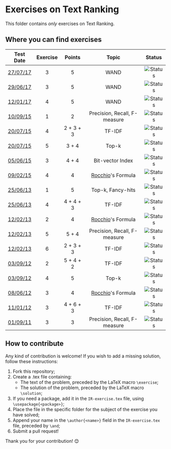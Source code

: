 # Exercises on Text Ranking #

This folder contains *only* exercises on Text Ranking.

## Where you can find exercises ##

| Test Date                                                                                                  | Exercise | Points       | Topic                                                            | Status                                                                             |
|:----------------------------------------------------------------------------------------------------------:|:--------:|:------------:|:----------------------------------------------------------------:|:----------------------------------------------------------------------------------:|
| [27/07/17](http://didawiki.di.unipi.it/lib/exe/fetch.php/magistraleinformatica/ir/ir16/ir170727.docx)      |     3    |      5       | WAND                                                             | ![Status](https://img.shields.io/badge/Status-Unsolved-red.svg)                    |
| [29/06/17](http://didawiki.di.unipi.it/lib/exe/fetch.php/magistraleinformatica/ir/ir16/ir170629.docx)      |     3    |      5       | WAND                                                             | ![Status](https://img.shields.io/badge/Status-Unsolved-red.svg)                    |
| [12/01/17](http://didawiki.di.unipi.it/lib/exe/fetch.php/magistraleinformatica/ir/ir16/ir170112.docx)      |     4    |      5       | WAND                                                             | ![Status](https://img.shields.io/badge/Status-Unsolved-red.svg)                    |
| [10/09/15](http://didawiki.di.unipi.it/lib/exe/fetch.php/magistraleinformatica/ir/ir14/ir150910.docx)      |     1    |      2       | Precision, Recall, F-measure                                     | ![Status](https://img.shields.io/badge/Status-Unsolved-red.svg)                    |
| [20/07/15](http://didawiki.di.unipi.it/lib/exe/fetch.php/magistraleinformatica/ir/ir14/ir150720.docx)      |     4    |  2 + 3 + 3   | TF-IDF                                                           | ![Status](https://img.shields.io/badge/Status-Unsolved-red.svg)                    |
| [20/07/15](http://didawiki.di.unipi.it/lib/exe/fetch.php/magistraleinformatica/ir/ir14/ir150720.docx)      |     5    |    3 + 4     | Top-k                                                            | ![Status](https://img.shields.io/badge/Status-Unsolved-red.svg)                    |
| [05/06/15](http://didawiki.di.unipi.it/lib/exe/fetch.php/magistraleinformatica/ir/ir14/ir150605.docx)      |     3    |    4 + 4     | Bit-vector Index                                                 | ![Status](https://img.shields.io/badge/Status-Unsolved-red.svg)                    |
| [09/02/15](http://didawiki.di.unipi.it/lib/exe/fetch.php/magistraleinformatica/ir/ir14/ir150209.docx)      |     4    |      4       | [Rocchio](https://www.youtube.com/watch?v=n-QweNWeNw8)'s Formula | ![Status](https://img.shields.io/badge/Status-Unsolved-red.svg)                    |
| [25/06/13](http://didawiki.di.unipi.it/lib/exe/fetch.php/magistraleinformatica/ir/ir12/ir130625.docx)      |     1    |      5       | Top-k, Fancy-hits                                                | ![Status](https://img.shields.io/badge/Status-Unsolved-red.svg)                    |
| [25/06/13](http://didawiki.di.unipi.it/lib/exe/fetch.php/magistraleinformatica/ir/ir12/ir130625.docx)      |     4    |  4 + 4 + 3   | TF-IDF                                                           | ![Status](https://img.shields.io/badge/Status-Unsolved-red.svg)                    |
| [12/02/13](http://didawiki.di.unipi.it/lib/exe/fetch.php/magistraleinformatica/ir/ir12/ir130212.docx)      |     2    |      4       | [Rocchio](https://www.youtube.com/watch?v=n-QweNWeNw8)'s Formula | ![Status](https://img.shields.io/badge/Status-Unsolved-red.svg)                    |
| [12/02/13](http://didawiki.di.unipi.it/lib/exe/fetch.php/magistraleinformatica/ir/ir12/ir130212.docx)      |     5    |    5 + 4     | Precision, Recall, F-measure                                     | ![Status](https://img.shields.io/badge/Status-Unsolved-red.svg)                    |
| [12/02/13](http://didawiki.di.unipi.it/lib/exe/fetch.php/magistraleinformatica/ir/ir12/ir130212.docx)      |     6    |  2 + 3 + 3   | TF-IDF                                                           | ![Status](https://img.shields.io/badge/Status-Unsolved-red.svg)                    |
| [03/09/12](http://didawiki.di.unipi.it/lib/exe/fetch.php/magistraleinformatica/ir/ir11/ir120903.doc)       |     2    |  5 + 4 + 2   | TF-IDF                                                           | ![Status](https://img.shields.io/badge/Status-Unsolved-red.svg)                    |
| [03/09/12](http://didawiki.di.unipi.it/lib/exe/fetch.php/magistraleinformatica/ir/ir11/ir120903.doc)       |     4    |      5       | Top-k                                                            | ![Status](https://img.shields.io/badge/Status-Unsolved-red.svg)                    |
| [08/06/12](http://didawiki.di.unipi.it/lib/exe/fetch.php/magistraleinformatica/ir/ir11/ir120608.doc)       |     3    |      4       | [Rocchio](https://www.youtube.com/watch?v=n-QweNWeNw8)'s Formula | ![Status](https://img.shields.io/badge/Status-Unsolved-red.svg)                    |
| [11/01/12](http://didawiki.di.unipi.it/lib/exe/fetch.php/magistraleinformatica/ir/ir11/ir120111.doc)       |     3    |  4 + 6 + 3   | TF-IDF                                                           | ![Status](https://img.shields.io/badge/Status-Unsolved-red.svg)                    |
| [01/09/11](http://didawiki.di.unipi.it/lib/exe/fetch.php/magistraleinformatica/ir/ir10/ir110901.doc)       |     3    |      3       | Precision, Recall, F-measure                                     | ![Status](https://img.shields.io/badge/Status-Unsolved-red.svg)                    |

## How to contribute ##

Any kind of contribution is welcome! If you wish to add a missing solution,
follow these instructions:

  1. Fork this repository;
  2. Create a .tex file containing:
      - The text of the problem, preceded by the LaTeX macro `\exercise`;
      - The solution of the problem, preceded by the LaTeX macro `\solution`;
  3. If you need a package, add it in the `IR-exercise.tex` file, using
  `\usepackage{<package>}`;
  4. Place the file in the specific folder for the subject of the exercise you
  have solved;
  5. Append your name in the `\author{<name>}` field in the `IR-exercise.tex`
  file, preceded by `\and`;
  6. Submit a pull request!

Thank you for your contribution! :blush:

